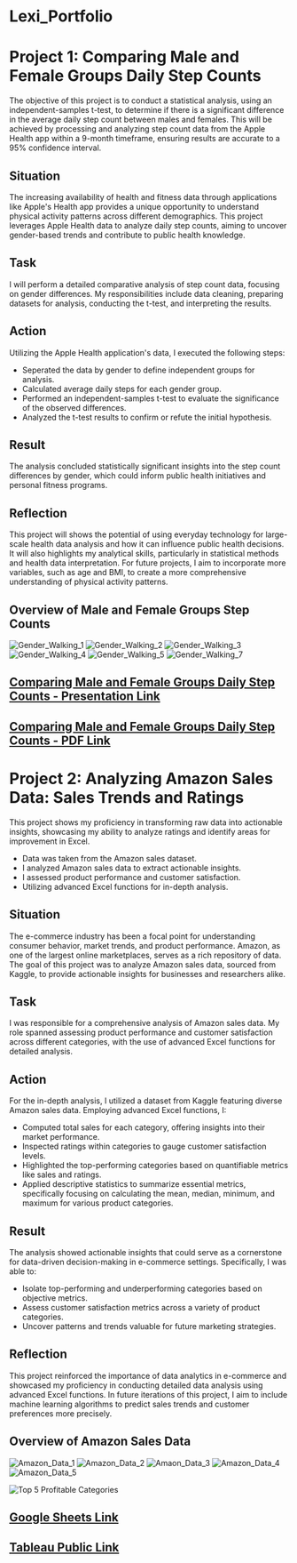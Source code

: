 # Lexi_Portfolio

# Project 1: Comparing Male and Female Groups Daily Step Counts
The objective of this project is to conduct a statistical analysis, using an independent-samples t-test, to determine if there is a significant difference in the average daily step count between males and females. This will be achieved by processing and analyzing step count data from the Apple Health app within a 9-month timeframe, ensuring results are accurate to a 95% confidence interval.

## Situation

The increasing availability of health and fitness data through applications like Apple's Health app provides a unique opportunity to understand physical activity patterns across different demographics. This project leverages Apple Health data to analyze daily step counts, aiming to uncover gender-based trends and contribute to public health knowledge.

## Task

I will perform a detailed comparative analysis of step count data, focusing on gender differences. My responsibilities include data cleaning, preparing datasets for analysis, conducting the t-test, and interpreting the results.

## Action 

Utilizing the Apple Health application's data, I executed the following steps:
* Seperated the data by gender to define independent groups for analysis.
* Calculated average daily steps for each gender group.
* Performed an independent-samples t-test to evaluate the significance of the observed differences.
* Analyzed the t-test results to confirm or refute the initial hypothesis.

## Result

The analysis concluded statistically significant insights into the step count differences by gender, which could inform public health initiatives and personal fitness programs. 

## Reflection

This project will shows the potential of using everyday technology for large-scale health data analysis and how it can influence public health decisions. It will also highlights my analytical skills, particularly in statistical methods and health data interpretation. For future projects, I aim to incorporate more variables, such as age and BMI, to create a more comprehensive understanding of physical activity patterns.

## Overview of Male and Female Groups Step Counts
![Gender_Walking_1](https://github.com/lexithomas/Lexi_Portfolio/assets/53840632/b9a8ff4f-a77c-4e09-85c1-92d63527976e)
![Gender_Walking_2](https://github.com/lexithomas/Lexi_Portfolio/assets/53840632/2366342a-ae5d-4cf1-8deb-1fbe7f9c8611)
![Gender_Walking_3](https://github.com/lexithomas/Lexi_Portfolio/assets/53840632/a53e8526-6ef4-4b4d-a7d4-22a19d6522ac)
![Gender_Walking_4](https://github.com/lexithomas/Lexi_Portfolio/assets/53840632/633a3486-e882-45d1-b926-6765e390aa08)
![Gender_Walking_5](https://github.com/lexithomas/Lexi_Portfolio/assets/53840632/20403512-8289-45c4-9d8f-157c053a651a)
![Gender_Walking_7](https://github.com/lexithomas/Lexi_Portfolio/assets/53840632/a3975483-484a-4dbd-a7fc-495cb0a6d3c4)

## [Comparing Male and Female Groups Daily Step Counts - Presentation Link](https://onedrive.live.com/view.aspx?resid=7CC79AECB984863E!79521&ithint=file%2cpptx&wdo=2&authkey=!ALEzt59SYY9tla8)
## [Comparing Male and Female Groups Daily Step Counts - PDF Link](https://drive.google.com/file/d/1bgInjZB6mEbUWRdSc-MHjO9HAQBi5NxZ/view?usp=sharing)



 # Project 2: Analyzing Amazon Sales Data: Sales Trends and Ratings
This project shows my proficiency in transforming raw data into actionable insights, showcasing my ability to analyze ratings and identify areas for improvement in Excel.
*	Data was taken from the Amazon sales dataset.
*	I analyzed Amazon sales data to extract actionable insights.
* I assessed product performance and customer satisfaction.
*	Utilizing advanced Excel functions for in-depth analysis.

## Situation

The e-commerce industry has been a focal point for understanding consumer behavior, market trends, and product performance. Amazon, as one of the largest online marketplaces, serves as a rich repository of data. The goal of this project was to analyze Amazon sales data, sourced from Kaggle, to provide actionable insights for businesses and researchers alike.

## Task

I was responsible for a comprehensive analysis of Amazon sales data. My role spanned assessing product performance and customer satisfaction across different categories, with the use of advanced Excel functions for detailed analysis.

## Action

For the in-depth analysis, I utilized a dataset from Kaggle featuring diverse Amazon sales data. Employing advanced Excel functions, I:

- Computed total sales for each category, offering insights into their market performance.
- Inspected ratings within categories to gauge customer satisfaction levels.
- Highlighted the top-performing categories based on quantifiable metrics like sales and ratings.
- Applied descriptive statistics to summarize essential metrics, specifically focusing on calculating the mean, median, minimum, and maximum for various product categories.

## Result

The analysis showed actionable insights that could serve as a cornerstone for data-driven decision-making in e-commerce settings. Specifically, I was able to:

- Isolate top-performing and underperforming categories based on objective metrics.
- Assess customer satisfaction metrics across a variety of product categories.
- Uncover patterns and trends valuable for future marketing strategies.

## Reflection

This project reinforced the importance of data analytics in e-commerce and showcased my proficiency in conducting detailed data analysis using advanced Excel functions. In future iterations of this project, I aim to include machine learning algorithms to predict sales trends and customer preferences more precisely.

## Overview of Amazon Sales Data
![Amazon_Data_1](https://github.com/lexithomas/Lexi_Portfolio/assets/53840632/ae8e7069-803e-47f2-b5c6-d4e4c285b8e8)
![Amazon_Data_2](https://github.com/lexithomas/Lexi_Portfolio/assets/53840632/bae941fd-17e5-4510-aa11-189a838de0ff)
![Amaon_Data_3](https://github.com/lexithomas/Lexi_Portfolio/assets/53840632/bf9fa60f-eeb7-4e09-95b0-c506bc12eac9)
![Amazon_Data_4](https://github.com/lexithomas/Lexi_Portfolio/assets/53840632/d8da1a80-35bf-4c57-a062-0b40a52a2db6)
![Amazon_Data_5](https://github.com/lexithomas/Lexi_Portfolio/assets/53840632/78458636-0536-4ea8-91bb-6fe2b2c9c284)

![Top 5 Profitable Categories](https://github.com/lexithomas/Lexi_Portfolio/assets/53840632/2ef714fb-cd9b-40ef-92a7-3b3c127809c2)

## [Google Sheets Link](https://docs.google.com/spreadsheets/d/1ls3Q2ZTmk7NAky3BFbEXQl43fTW4WkICEaI590QswKo/edit?usp=sharing)

## [Tableau Public Link](https://public.tableau.com/app/profile/lexithomas/vizzes)

